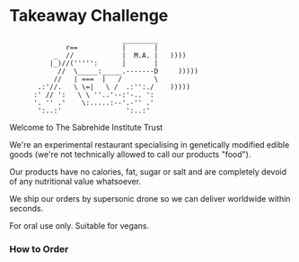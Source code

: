 Takeaway Challenge
==================
```
                            _________
              r==           |       |
           _  //            |  M.A. |   ))))
          |_)//(''''':      |       |
            //  \_____:_____.-------D     )))))
           //   | ===  |   /        \
       .:'//.   \ \=|   \ /  .:'':./    )))))
      :' // ':   \ \ ''..'--:'-.. ':
      '. '' .'    \:.....:--'.-'' .'
       ':..:'                ':..:'

 ```

Welcome to The Sabrehide Institute Trust

We're an experimental restaurant specialising in genetically modified edible goods (we're not technically allowed to call our products "food").

Our products have no calories, fat, sugar or salt and are completely devoid of any nutritional value whatsoever.

We ship our orders by supersonic drone so we can deliver worldwide within seconds.

For oral use only. Suitable for vegans.

<h3>How to Order</h3>
